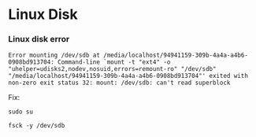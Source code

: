 # Linux Disk


### Linux disk error

```shell
Error mounting /dev/sdb at /media/localhost/94941159-309b-4a4a-a4b6-0908bd913704: Command-line `mount -t "ext4" -o "uhelper=udisks2,nodev,nosuid,errors=remount-ro" "/dev/sdb" "/media/localhost/94941159-309b-4a4a-a4b6-0908bd913704"' exited with non-zero exit status 32: mount: /dev/sdb: can't read superblock
```

Fix:
```shell
sudo su

fsck -y /dev/sdb
```
